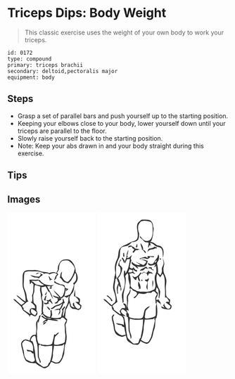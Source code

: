 # Triceps Dips: Body Weight
> This classic exercise uses the weight of your own body to work your triceps.

``` 
id: 0172 
type: compound 
primary: triceps brachii 
secondary: deltoid,pectoralis major 
equipment: body 
``` 

## Steps

 - Grasp a set of parallel bars and push yourself up to the starting position.
 - Keeping your elbows close to your body, lower yourself down until your triceps are parallel to the floor.
 - Slowly raise yourself back to the starting position.
 - Note: Keep your abs drawn in and your body straight during this exercise.

## Tips


## Images

<svg width="151pt" height="275pt" viewBox="0 0 151 275" xmlns="http://www.w3.org/2000/svg">
  <g fill="#FFF">
    <path d="M0 0h151v275H0V0m91.3 83.24c-3.34 4.11-5.99 9.2-5.18 14.66a39.583 39.583 0 0 0-2.68 5.8c-3.52-2.7-8.34-1.57-12.1.01-4.81-2.38-10.43-1.28-15.36-3.32-3.71-1.7-7.85-2.29-11.9-1.81-4.5.38-9.26-.62-13.55 1.12-4.53 2.24-4.64 7.9-4.63 12.28.2 6.54-.93 13.39 1.65 19.6 2.44 6.59 3.59 13.6 3.6 20.62-5.83-2.7-9.83-8.05-15.48-11.03.38 1.2 1.01 2.29 2.07 3.02 3.95 3.34 7.6 7.04 11.92 9.93-1.95 1.26-3.94 2.47-5.66 4.04-3.15-2.57-6.33-5.11-9.19-8-1.2-1.27-2.97-2.6-4.78-1.76 4.39 4.49 9.75 7.98 13.72 12.91 1.17 1.87 1.25 4.37 2.96 5.9 3.55 3.05 7.57 5.59 10.74 9.07.01.37.03 1.09.03 1.46 1.13.21 1.49-.46 1.07-2.02.59-.19 1.78-.56 2.37-.75 2.64.88 5.83 4 8.26 1.2 3.11-2.3 2.21-6.37.35-9.14.24-2.74.33-5.55-.2-8.26-1.33-1.79-3.24-3.05-4.53-4.87-.54-3.28-.41-6.63-.72-9.93-.53-3.85 2.2-7.17 1.96-10.98-.11-3.1.07-6.21 1.13-9.15 3.07.97 6.09 2.1 9.2 2.94-.84 3.33-1.08 6.9.14 10.17 1.09 3.41.28 7.09 1.28 10.52 2.67 7.66-.27 15.78.96 23.63-.47 1.38-.93 2.76-1.39 4.15.62-.36 1.86-1.1 2.48-1.46 2.23 2.35 4.4 4.81 7.25 6.45 2.72 0 5.67-.28 7.84 1.69-2.94-.38-5.83-1.07-8.76-1.52-2.78-.4-4.48-2.79-6.58-4.35-.42.36-1.24 1.09-1.66 1.45 2.66 1.86 4.98 4.42 8.3 5.05-2.04 1.92-5.63 2.93-5.78 6.19 2.2-.98 4.34-4.65 6.92-2.45.62-1.06 1.24-2.12 1.87-3.18 5.84.53 11.54 2.41 17.46 2.12-2.17-2.64-5.92-2.23-8.95-2.83 4.29.33 8.57-.34 12.86-.17.28-.46.83-1.38 1.1-1.84.59-.26 1.78-.79 2.37-1.05.82.37 1.63.76 2.45 1.14 1.28 1.47 2.69 2.82 4.03 4.23-1.28 2.78-3.83 5.46-2.91 8.75.87 4.16.1 8.43.83 12.61.95 4.92.03 9.93-.36 14.85-2.27 3.53-6.96 3.46-10.55 4.72-2.42.92-4.99.32-7.48.15-.99-3.54.17-7.14.56-10.67.37-4.57 5.55-6.1 7.35-9.93-2.54.17-4.09 2.26-5.9 3.72-.56-.18-1.66-.55-2.22-.73-1.12 5.41-1.94 10.92-3.73 16.16-2.57 1.95-5.97 2.45-9.11 2.07-3.48-.4-7.49.4-10.43-1.9.08.92.14 1.84.2 2.77 2.43.14 4.73 1.03 7.15 1.21 4.22-.03 8.41-.67 12.62-.87.21 9.58-1.18 19.21-4.15 28.33-2.42.94-2.35 3.79-3.79 5.57-1.89 1.85-4.76 2.24-7.28 2.2-3.97-2.25-7.76-4.96-11.08-8.08-2.91-6.5-2.32-13.75-3.64-20.59-1.27-4.98-1.46-10.27-4-14.86-.94-.4-1.87-.8-2.81-1.2.49-3.81 2.89-8.21 7.26-8.21 2.26 3.44 1.04 7.74 2.91 11.3 2.42 8.08 1.42 16.62 2.03 24.92 1.16 3.12 3.02 6.02 3.23 9.43l1.7-.08c.07-3.64-2.38-6.5-3.21-9.88-.2-6.65-.63-13.31-.04-19.95l1.35-.44c.36-.24 1.08-.73 1.44-.97-1.17-.51-2.34-1.03-3.5-1.57-1.16-3.38-2.58-6.82-2.34-10.47.24-3.98-.99-7.97-.13-11.92 1.35-5.04-.38-10.38 1.58-15.3.26.85.77 2.54 1.03 3.38.43-4.88 2.51-9.28 3.83-13.94-.88.33-1.76.66-2.63.99-.34 2.83-1.08 5.65-3.05 7.81-3.48 3.83-2.13 9.36-1.82 14-.11 3.57-.6 7.12-.9 10.68-1.85.22-3.72.31-5.53.76-1.25.83-2.12 2.11-3.16 3.17-.63 2.04-1.34 4.06-2.1 6.06-2.22-.77-4.38-2.12-6.82-1.85-3.82.15-6.64 3.54-7.65 6.97.04 4.51 1.77 8.72 2.64 13.09 1.11 5.43 2.4 11.01 5.16 15.86 4.42 4.3 11.07 5.2 16.97 4.37 3.58 3.76 8.49 5.83 13.01 8.22 2.37 1.33 4.97.03 7.01-1.29 3.6-1.73 4.6-5.91 6.7-8.97 3.2.7 5.84 3.55 9.29 2.91 2.04-.29 4.5-.31 5.88-2.1 3.65-4.21 5.41-9.57 6.91-14.83.36-5.28.77-10.55 1.41-15.8l.87.24c1.37-5.1 2.37-10.41 1.75-15.71-.76-5.57-.83-11.21-1.7-16.77-.47-1.93.96-3.46 1.7-5.09.83-1.67.75-3.59 1.02-5.39a84.704 84.704 0 0 1-3.46-3.37c.3-4.39.81-8.77 1.08-13.16 3.01-3.39 3.39-8.19 6.19-11.67.61 2.12 1.01 4.29 1.28 6.47 1.27 1.25 2.55 2.49 3.78 3.79 3.46-.05 6.91.47 9.97 2.17 1.39-.78 2.79-1.54 4.21-2.24.78-1.89 1.26-3.89 1.36-5.93-1.34-.89-3.01-1.71-3.44-3.42.3-2.5 1.68-5.2.53-7.65-1.96-2.2-4.67-3.64-7.5-4.39-.52-3.99-.28-8.01-.39-12.02-.79 4-2.09 7.95-1.88 12.08.57.09 1.71.27 2.28.37 2.26 2.63 5.45 4.78 5.93 8.51-1.54 1.42-4.05.15-5.92.55 1.43 1.71 3.22 3.03 4.93 4.44 1.22.85 2.47 1.68 3.58 2.68-.12 1.25-.5 2.45-.79 3.67-.78.33-2.32.99-3.09 1.32-4.68-1.63-6.92-6.29-7.04-10.99-.7.67-1.39 1.33-2.08 2.01.26 1.28.51 2.58.76 3.87.64.56 1.9 1.66 2.53 2.22-2.15.63-4.25-.57-6.03-1.73-.85-4.84-3.02-9.42-3-14.42.95-2.82 2.48-5.43 4.55-7.59 3.6-3.8 3.38-9.42 3.79-14.27 1.33-2.93 4.63-4.68 5.23-7.99 1.44-4.99.23-10.5-2.91-14.58.54-4.24-1.37-8.2-2.71-12.11-2.47-3.56-4.95-8.17-9.75-8.74-4.3-.35-9.28-.47-12.62 2.73M61.48 191.83c1.97-1.06 3.44-2.8 5.12-4.24-2.38-1.69-6.41 1.88-5.12 4.24z"/>
    <path d="M94.12 82.72c3.48-.71 7.49-1.37 10.81.23 4.3 3.49 8.8 7.41 9.97 13.12-1.51 8.46-4.93 17.11-11.82 22.59-5.4.22-7.7-5.14-10.49-8.77-.93-2.86.49-5.75.61-8.62-2.94 2.07-2.38 6.12-3.39 9.17-.88 1.22.29 1.83 1.44 2.09 1.61 2.09 2.92 4.54 5.02 6.19 2.49.95 5.06 1.67 7.64 2.34 1.49-1.46 3.01-2.89 4.51-4.35 2.34-4.53 5.33-8.74 7.01-13.61.5.72 1.01 1.44 1.52 2.16.32 3.51.83 7.13-.18 10.58-.94 2.21-2.78 3.81-4.67 5.2.37.68 1.09 2.05 1.46 2.74-1.23 5.66-3.59 10.93-6.55 15.89-3.05 1.55-6.26 2.77-9.67 3.18.94-3.86 1.71-7.77 2.43-11.67l.86-.08c-.3 1.25-.59 2.51-.85 3.77 1.53-1.21 2.9-2.6 4.21-4.04-1.82-.74-3.79-1.16-5.44-2.25-.39-1.22-.72-2.46-.97-3.72-2.08-1.22-4.31-2.38-6.8-1.74-3.32-2.23-8.35-2.46-10.13-6.46-.34.99-.69 1.98-1.04 2.97 3.37 1.59 6.56 3.8 10.36 4.23 2.83.48 6.21 1.33 7.64 4.09.48 4.46-.73 9.04-2.49 13.13-.62 1.97-2.41 3.04-4.03 4.12-3.73-4.59-8.03-8.71-12.55-12.5 2.63 4.75 6.72 8.41 10.3 12.41-3.88-.78-7.54-2.34-11.35-3.38 1.13 3.01 4.77 3.48 7.33 4.81 2.67.11 5.37.23 8.03-.08 1.43-.93 2.63-2.16 3.93-3.26 1.41 1.02 2.99 1.76 4.58 2.46 1.43-1.02 2.85-2.03 4.31-3-.56 1.18-1.14 2.35-1.73 3.52.83 6.09-2.01 11.67-4.8 16.86-1.62 4.72-1.62 9.91-3.72 14.49-2.38-3.58 1.33-7.49-.07-11.24 1.24-1.37 2.27-2.89 3.23-4.46-.34-.41-1.02-1.24-1.36-1.65-1.16 1.99-2.44 3.96-4.41 5.26.59 1.36 1.88 2.86.87 4.4-.97 2.88-1.41 5.9-2.17 8.84-5.22 2.83-11.28 1.42-16.87.89.56-1.64 1.16-3.26 1.82-4.86-.52-2.71-.98-5.43-1.14-8.19-.67.43-1.35.86-2.02 1.29.93 3.68.53 7.46-.55 11.06-4.63-.71-8.54-3.27-11.9-6.41l.64-1.85c-.24-.33-.73-.98-.97-1.31-.04-5.72 1.2-11.36.79-17.09-2.78-3.07-3.18-7.56-1.28-11.19-1.57-4.37-2.35-8.92-1.78-13.57 2.36.39 4.58-.48 6.72-1.35 1.87 2.93 3.6 5.95 4.98 9.14.51.28 1.54.83 2.05 1.1 1.87 4.08 3.6 8.26 6.05 12.04-1.83-8.1-6.53-15.01-10.35-22.24 1.88-.06 3.77-.07 5.65-.07.04.54.11 1.62.14 2.16-.82.52-1.63 1.04-2.44 1.58 1.41.24 2.81.48 4.22.71 0-1.36-.01-2.73-.02-4.09 1.38-.91 2.72-1.86 4.03-2.86-5.73 2.1-11.51.33-16.97-1.57-2.15-2.05-5.54-2.94-6.5-6.03-1.4-.42-2.81-.83-4.21-1.26-4.61.9-9.3-.12-13.96.4.21 2.6.65 5.17.98 7.76.88-1.23 1.75-2.45 2.61-3.69 1.17 1.23 2.29 2.49 3.4 3.77-.69 6.31.31 12.87-2.58 18.79.67 3.51.53 7.1.06 10.62-.69.12-2.06.36-2.75.49 2.73 1.86 4.87 4.38 7.26 6.63.27 1.39.55 2.79.83 4.18-2.01-.13-4.02-.37-6.03-.17-3.47.95-3.79 4.46-3.51 7.5l1.1.06-.16 2.54c-3.92-3.17-8.87-4.94-12.22-8.81.48-.05 1.45-.15 1.94-.19-1.11-1.45-2.94-2.66-3.14-4.59.46-1.68 2.17-2.36 3.43-3.33 2.39-1.48 3.96-4.23 6.94-4.66-2.18-2.57-2.78-5.81-2.93-9.07-.49-6.93-5.26-12.87-5.17-19.87.98-6.89-.02-13.94 1.66-20.75 6.09-3.22 13.1-1.19 19.64-1.68 4.29-.31 8.33 1.29 12.26 2.78.14.38.44 1.14.58 1.52 3.43-1.19 7.14-1.2 10.16 1.03 3.72-2.26 9.66-4.19 12.78-.02-.93 1.02-1.85 2.05-2.75 3.09-.76 2.48-1.87 4.84-2.42 7.39 1.37-1.29 2.64-2.68 3.92-4.05.02-.61.05-1.83.07-2.44l3.21-3.99c-.77-.97-1.53-1.93-2.31-2.89 1.64-1.76 2.75-3.9 3.56-6.16-.04-5.18.91-11.64 6.06-14.18m-45.63 23.12c2.04-.77 4.08-1.55 6.05-2.5-2.52-.46-4.92 0-6.05 2.5m6.45-2.06c.53.58 1.59 1.74 2.11 2.32-.89 1.23-1.91 2.37-2.89 3.54-5.26.53-10.09-1.85-15.21-2.44 2.94 2.08 6.27 4.13 10.01 4.03 1.86-.14 3.49.73 5.06 1.61.98-3.15 4.61-4.11 6.56-6.57a480.4 480.4 0 0 1-5.64-2.49m15.25 4.82c.77 2.97 1.79 5.87 2.74 8.78.1-.54.28-1.62.38-2.16 1.23-.25 2.47-.47 3.71-.67l-.25-.01c-1.16-.5-2.3-1.05-3.43-1.62-.75-1.65-1.45-3.42-3.15-4.32M63.66 141c.6-.08 1.8-.25 2.4-.33.5-1.98 1.1-3.93 1.54-5.93-1.45 2-2.69 4.13-3.94 6.26m-1.53 8.15c.77.99 1.97 1.21 3.13 1.44-.04-3.05.7-5.97 1.56-8.86-3.19 1.26-2.69 5.12-4.69 7.42m12.6-1.76c-1.86.97-3.71 1.96-5.49 3.07-.57-.42-1.14-.84-1.7-1.26-.21.26-.64.8-.85 1.07.75.69 1.49 1.38 2.23 2.09-.56.61-1.68 1.82-2.25 2.43-1.49.48-2.88-1.07-4.41-.56.29 3.53 5.55 3.13 7.62 1.15.42.49 1.25 1.49 1.67 1.98-.59-1.63-1.69-3.21-1.39-5.02 3.04-1.98 4.53 2.79 6.91 4.08-.26-2.56-1.67-4.74-3.33-6.62.32-.81.66-1.61.99-2.41m11.13 3.57c-.92.81-1.83 1.64-2.74 2.47-.63.26-1.9.78-2.54 1.04 1.02 2.1 3.19.76 4.85.46.79-1.98 2.08-3.72 4.05-4.65.95-.86 3.42-1.04 2.04-3.04.36-.08 1.08-.24 1.43-.32-2.41-.11-4.82-.15-7.23-.25.06 1.43.1 2.86.14 4.29m8.48-3.94c-.49 1.74.31 3.49.41 5.23-1 1.25-2.32 2.18-3.63 3.08-4 3.24-9.81 2.59-13.27 6.73-1.43.75-2.86 1.48-4.26 2.27 4.7 2.74 7.07-3.88 11.41-4.31 3.38-.38 6.09-2.43 8.62-4.53-1.23 3.14-2.13 6.59-4.66 8.99-3.32-.16-6.43 1.2-9.24 2.83 2.78-.49 5.56-1.05 8.39-1.19.38.71.76 1.44 1.13 2.16-.8 1.98-1.47 4.01-2.26 6-.04.68-.07 1.36-.09 2.05.15-.54.46-1.61.61-2.15 3.12-1.68 2.68-5.42 2.62-8.39 3.06-2.56 4.32-6.59 5.29-10.32 2.29.32 2.58-1.67 1.66-3.27-.79-1.76-.75-4.25-2.73-5.18m-27.37 13.55c1.41 2.43 2.86 5.28 5.69 6.28.68-3.12-3.31-5.07-5.69-6.28z"/>
    <path d="M40.01 117.35c4.22-1.08 8.7.33 12.89-1.19 2.26 3.44 5.92 5.48 9.38 7.51-3.48 2.29-7.52.41-11.21-.16-4.54-.51-6.2-6.16-11.06-6.16zM40.5 164.82c3.9.26 6.5 3.27 9.46 5.42-.45 2.1-1.26 4.12-2.94 5.56-2.1-1.35-4.96-2.06-6.04-4.55-1.47-1.88-.59-4.29-.48-6.43zM25.12 223.87c1.44-2.23 2.9-5.09 5.87-5.43 4.72 1.22 10.96 2.81 12.01 8.42 1.55 3.41.48 7.18.99 10.77-3.09-2.4-7.23-2.3-10.82-3.49-.26 1.23.47 2.16 1.15 3.06 1.91.01 3.8.23 5.69.47.79.95 1.59 1.91 2.37 2.88.56.09 1.68.25 2.24.34.24 3.84 1.48 7.49 2.38 11.21-.59 2.04-2.85 3.43-4.9 3.29-3.53-.93-6.82-2.57-9.97-4.39-1.5-2.84-3.68-5.64-3.57-9 .06-6.26-3.12-11.92-3.44-18.13zM93.84 227.08c.71-.6 2.14-1.8 2.85-2.4.74 7.92-2.42 15.53-3.84 23.21-2.1 3.1-3.54 8.05-7.93 8.33-3.41.82-6.26-1.96-9.42-2.8 1.34-4 2.77-8.12 1.99-12.4.67-4.43 1.63-8.82 1.98-13.31 4.8.61 9.61-.08 14.37-.63z"/>
  </g>
  <g fill="#333">
    <path d="M91.3 83.24c3.34-3.2 8.32-3.08 12.62-2.73 4.8.57 7.28 5.18 9.75 8.74 1.34 3.91 3.25 7.87 2.71 12.11 3.14 4.08 4.35 9.59 2.91 14.58-.6 3.31-3.9 5.06-5.23 7.99-.41 4.85-.19 10.47-3.79 14.27-2.07 2.16-3.6 4.77-4.55 7.59-.02 5 2.15 9.58 3 14.42 1.78 1.16 3.88 2.36 6.03 1.73-.63-.56-1.89-1.66-2.53-2.22-.25-1.29-.5-2.59-.76-3.87.69-.68 1.38-1.34 2.08-2.01.12 4.7 2.36 9.36 7.04 10.99.77-.33 2.31-.99 3.09-1.32.29-1.22.67-2.42.79-3.67-1.11-1-2.36-1.83-3.58-2.68-1.71-1.41-3.5-2.73-4.93-4.44 1.87-.4 4.38.87 5.92-.55-.48-3.73-3.67-5.88-5.93-8.51-.57-.1-1.71-.28-2.28-.37-.21-4.13 1.09-8.08 1.88-12.08.11 4.01-.13 8.03.39 12.02 2.83.75 5.54 2.19 7.5 4.39 1.15 2.45-.23 5.15-.53 7.65.43 1.71 2.1 2.53 3.44 3.42-.1 2.04-.58 4.04-1.36 5.93-1.42.7-2.82 1.46-4.21 2.24-3.06-1.7-6.51-2.22-9.97-2.17-1.23-1.3-2.51-2.54-3.78-3.79-.27-2.18-.67-4.35-1.28-6.47-2.8 3.48-3.18 8.28-6.19 11.67-.27 4.39-.78 8.77-1.08 13.16 1.12 1.15 2.27 2.28 3.46 3.37-.27 1.8-.19 3.72-1.02 5.39-.74 1.63-2.17 3.16-1.7 5.09.87 5.56.94 11.2 1.7 16.77.62 5.3-.38 10.61-1.75 15.71l-.87-.24c-.64 5.25-1.05 10.52-1.41 15.8-1.5 5.26-3.26 10.62-6.91 14.83-1.38 1.79-3.84 1.81-5.88 2.1-3.45.64-6.09-2.21-9.29-2.91-2.1 3.06-3.1 7.24-6.7 8.97-2.04 1.32-4.64 2.62-7.01 1.29-4.52-2.39-9.43-4.46-13.01-8.22-5.9.83-12.55-.07-16.97-4.37-2.76-4.85-4.05-10.43-5.16-15.86-.87-4.37-2.6-8.58-2.64-13.09 1.01-3.43 3.83-6.82 7.65-6.97 2.44-.27 4.6 1.08 6.82 1.85.76-2 1.47-4.02 2.1-6.06 1.04-1.06 1.91-2.34 3.16-3.17 1.81-.45 3.68-.54 5.53-.76.3-3.56.79-7.11.9-10.68-.31-4.64-1.66-10.17 1.82-14 1.97-2.16 2.71-4.98 3.05-7.81.87-.33 1.75-.66 2.63-.99-1.32 4.66-3.4 9.06-3.83 13.94-.26-.84-.77-2.53-1.03-3.38-1.96 4.92-.23 10.26-1.58 15.3-.86 3.95.37 7.94.13 11.92-.24 3.65 1.18 7.09 2.34 10.47 1.16.54 2.33 1.06 3.5 1.57-.36.24-1.08.73-1.44.97l-1.35.44c-.59 6.64-.16 13.3.04 19.95.83 3.38 3.28 6.24 3.21 9.88l-1.7.08c-.21-3.41-2.07-6.31-3.23-9.43-.61-8.3.39-16.84-2.03-24.92-1.87-3.56-.65-7.86-2.91-11.3-4.37 0-6.77 4.4-7.26 8.21.94.4 1.87.8 2.81 1.2 2.54 4.59 2.73 9.88 4 14.86 1.32 6.84.73 14.09 3.64 20.59 3.32 3.12 7.11 5.83 11.08 8.08 2.52.04 5.39-.35 7.28-2.2 1.44-1.78 1.37-4.63 3.79-5.57 2.97-9.12 4.36-18.75 4.15-28.33-4.21.2-8.4.84-12.62.87-2.42-.18-4.72-1.07-7.15-1.21-.06-.93-.12-1.85-.2-2.77 2.94 2.3 6.95 1.5 10.43 1.9 3.14.38 6.54-.12 9.11-2.07 1.79-5.24 2.61-10.75 3.73-16.16.56.18 1.66.55 2.22.73 1.81-1.46 3.36-3.55 5.9-3.72-1.8 3.83-6.98 5.36-7.35 9.93-.39 3.53-1.55 7.13-.56 10.67 2.49.17 5.06.77 7.48-.15 3.59-1.26 8.28-1.19 10.55-4.72.39-4.92 1.31-9.93.36-14.85-.73-4.18.04-8.45-.83-12.61-.92-3.29 1.63-5.97 2.91-8.75-1.34-1.41-2.75-2.76-4.03-4.23-.82-.38-1.63-.77-2.45-1.14-.59.26-1.78.79-2.37 1.05-.27.46-.82 1.38-1.1 1.84-4.29-.17-8.57.5-12.86.17 3.03.6 6.78.19 8.95 2.83-5.92.29-11.62-1.59-17.46-2.12-.63 1.06-1.25 2.12-1.87 3.18-2.58-2.2-4.72 1.47-6.92 2.45.15-3.26 3.74-4.27 5.78-6.19-3.32-.63-5.64-3.19-8.3-5.05.42-.36 1.24-1.09 1.66-1.45 2.1 1.56 3.8 3.95 6.58 4.35 2.93.45 5.82 1.14 8.76 1.52-2.17-1.97-5.12-1.69-7.84-1.69-2.85-1.64-5.02-4.1-7.25-6.45-.62.36-1.86 1.1-2.48 1.46.46-1.39.92-2.77 1.39-4.15-1.23-7.85 1.71-15.97-.96-23.63-1-3.43-.19-7.11-1.28-10.52-1.22-3.27-.98-6.84-.14-10.17-3.11-.84-6.13-1.97-9.2-2.94-1.06 2.94-1.24 6.05-1.13 9.15.24 3.81-2.49 7.13-1.96 10.98.31 3.3.18 6.65.72 9.93 1.29 1.82 3.2 3.08 4.53 4.87.53 2.71.44 5.52.2 8.26 1.86 2.77 2.76 6.84-.35 9.14-2.43 2.8-5.62-.32-8.26-1.2-.59.19-1.78.56-2.37.75.42 1.56.06 2.23-1.07 2.02 0-.37-.02-1.09-.03-1.46-3.17-3.48-7.19-6.02-10.74-9.07-1.71-1.53-1.79-4.03-2.96-5.9-3.97-4.93-9.33-8.42-13.72-12.91 1.81-.84 3.58.49 4.78 1.76 2.86 2.89 6.04 5.43 9.19 8 1.72-1.57 3.71-2.78 5.66-4.04-4.32-2.89-7.97-6.59-11.92-9.93-1.06-.73-1.69-1.82-2.07-3.02 5.65 2.98 9.65 8.33 15.48 11.03-.01-7.02-1.16-14.03-3.6-20.62-2.58-6.21-1.45-13.06-1.65-19.6-.01-4.38.1-10.04 4.63-12.28 4.29-1.74 9.05-.74 13.55-1.12 4.05-.48 8.19.11 11.9 1.81 4.93 2.04 10.55.94 15.36 3.32 3.76-1.58 8.58-2.71 12.1-.01.73-2.01 1.64-3.94 2.68-5.8-.81-5.46 1.84-10.55 5.18-14.66m2.82-.52c-5.15 2.54-6.1 9-6.06 14.18-.81 2.26-1.92 4.4-3.56 6.16.78.96 1.54 1.92 2.31 2.89l-3.21 3.99c-.02.61-.05 1.83-.07 2.44-1.28 1.37-2.55 2.76-3.92 4.05.55-2.55 1.66-4.91 2.42-7.39.9-1.04 1.82-2.07 2.75-3.09-3.12-4.17-9.06-2.24-12.78.02-3.02-2.23-6.73-2.22-10.16-1.03-.14-.38-.44-1.14-.58-1.52-3.93-1.49-7.97-3.09-12.26-2.78-6.54.49-13.55-1.54-19.64 1.68-1.68 6.81-.68 13.86-1.66 20.75-.09 7 4.68 12.94 5.17 19.87.15 3.26.75 6.5 2.93 9.07-2.98.43-4.55 3.18-6.94 4.66-1.26.97-2.97 1.65-3.43 3.33.2 1.93 2.03 3.14 3.14 4.59-.49.04-1.46.14-1.94.19 3.35 3.87 8.3 5.64 12.22 8.81l.16-2.54-1.1-.06c-.28-3.04.04-6.55 3.51-7.5 2.01-.2 4.02.04 6.03.17-.28-1.39-.56-2.79-.83-4.18-2.39-2.25-4.53-4.77-7.26-6.63.69-.13 2.06-.37 2.75-.49.47-3.52.61-7.11-.06-10.62 2.89-5.92 1.89-12.48 2.58-18.79-1.11-1.28-2.23-2.54-3.4-3.77-.86 1.24-1.73 2.46-2.61 3.69-.33-2.59-.77-5.16-.98-7.76 4.66-.52 9.35.5 13.96-.4 1.4.43 2.81.84 4.21 1.26.96 3.09 4.35 3.98 6.5 6.03 5.46 1.9 11.24 3.67 16.97 1.57-1.31 1-2.65 1.95-4.03 2.86.01 1.36.02 2.73.02 4.09-1.41-.23-2.81-.47-4.22-.71.81-.54 1.62-1.06 2.44-1.58-.03-.54-.1-1.62-.14-2.16-1.88 0-3.77.01-5.65.07 3.82 7.23 8.52 14.14 10.35 22.24-2.45-3.78-4.18-7.96-6.05-12.04-.51-.27-1.54-.82-2.05-1.1-1.38-3.19-3.11-6.21-4.98-9.14-2.14.87-4.36 1.74-6.72 1.35-.57 4.65.21 9.2 1.78 13.57-1.9 3.63-1.5 8.12 1.28 11.19.41 5.73-.83 11.37-.79 17.09.24.33.73.98.97 1.31l-.64 1.85c3.36 3.14 7.27 5.7 11.9 6.41 1.08-3.6 1.48-7.38.55-11.06.67-.43 1.35-.86 2.02-1.29.16 2.76.62 5.48 1.14 8.19-.66 1.6-1.26 3.22-1.82 4.86 5.59.53 11.65 1.94 16.87-.89.76-2.94 1.2-5.96 2.17-8.84 1.01-1.54-.28-3.04-.87-4.4 1.97-1.3 3.25-3.27 4.41-5.26.34.41 1.02 1.24 1.36 1.65-.96 1.57-1.99 3.09-3.23 4.46 1.4 3.75-2.31 7.66.07 11.24 2.1-4.58 2.1-9.77 3.72-14.49 2.79-5.19 5.63-10.77 4.8-16.86.59-1.17 1.17-2.34 1.73-3.52-1.46.97-2.88 1.98-4.31 3-1.59-.7-3.17-1.44-4.58-2.46-1.3 1.1-2.5 2.33-3.93 3.26-2.66.31-5.36.19-8.03.08-2.56-1.33-6.2-1.8-7.33-4.81 3.81 1.04 7.47 2.6 11.35 3.38-3.58-4-7.67-7.66-10.3-12.41 4.52 3.79 8.82 7.91 12.55 12.5 1.62-1.08 3.41-2.15 4.03-4.12 1.76-4.09 2.97-8.67 2.49-13.13-1.43-2.76-4.81-3.61-7.64-4.09-3.8-.43-6.99-2.64-10.36-4.23.35-.99.7-1.98 1.04-2.97 1.78 4 6.81 4.23 10.13 6.46 2.49-.64 4.72.52 6.8 1.74.25 1.26.58 2.5.97 3.72 1.65 1.09 3.62 1.51 5.44 2.25-1.31 1.44-2.68 2.83-4.21 4.04.26-1.26.55-2.52.85-3.77l-.86.08c-.72 3.9-1.49 7.81-2.43 11.67 3.41-.41 6.62-1.63 9.67-3.18 2.96-4.96 5.32-10.23 6.55-15.89-.37-.69-1.09-2.06-1.46-2.74 1.89-1.39 3.73-2.99 4.67-5.2 1.01-3.45.5-7.07.18-10.58-.51-.72-1.02-1.44-1.52-2.16-1.68 4.87-4.67 9.08-7.01 13.61-1.5 1.46-3.02 2.89-4.51 4.35-2.58-.67-5.15-1.39-7.64-2.34-2.1-1.65-3.41-4.1-5.02-6.19-1.15-.26-2.32-.87-1.44-2.09 1.01-3.05.45-7.1 3.39-9.17-.12 2.87-1.54 5.76-.61 8.62 2.79 3.63 5.09 8.99 10.49 8.77 6.89-5.48 10.31-14.13 11.82-22.59-1.17-5.71-5.67-9.63-9.97-13.12-3.32-1.6-7.33-.94-10.81-.23m-54.11 34.63c4.86 0 6.52 5.65 11.06 6.16 3.69.57 7.73 2.45 11.21.16-3.46-2.03-7.12-4.07-9.38-7.51-4.19 1.52-8.67.11-12.89 1.19m.49 47.47c-.11 2.14-.99 4.55.48 6.43 1.08 2.49 3.94 3.2 6.04 4.55 1.68-1.44 2.49-3.46 2.94-5.56-2.96-2.15-5.56-5.16-9.46-5.42m-15.38 59.05c.32 6.21 3.5 11.87 3.44 18.13-.11 3.36 2.07 6.16 3.57 9 3.15 1.82 6.44 3.46 9.97 4.39 2.05.14 4.31-1.25 4.9-3.29-.9-3.72-2.14-7.37-2.38-11.21-.56-.09-1.68-.25-2.24-.34-.78-.97-1.58-1.93-2.37-2.88-1.89-.24-3.78-.46-5.69-.47-.68-.9-1.41-1.83-1.15-3.06 3.59 1.19 7.73 1.09 10.82 3.49-.51-3.59.56-7.36-.99-10.77-1.05-5.61-7.29-7.2-12.01-8.42-2.97.34-4.43 3.2-5.87 5.43m68.72 3.21c-4.76.55-9.57 1.24-14.37.63-.35 4.49-1.31 8.88-1.98 13.31.78 4.28-.65 8.4-1.99 12.4 3.16.84 6.01 3.62 9.42 2.8 4.39-.28 5.83-5.23 7.93-8.33 1.42-7.68 4.58-15.29 3.84-23.21-.71.6-2.14 1.8-2.85 2.4z"/>
    <path d="M48.49 105.84c1.13-2.5 3.53-2.96 6.05-2.5-1.97.95-4.01 1.73-6.05 2.5z"/>
    <path d="M54.94 103.78c1.87.84 3.75 1.67 5.64 2.49-1.95 2.46-5.58 3.42-6.56 6.57-1.57-.88-3.2-1.75-5.06-1.61-3.74.1-7.07-1.95-10.01-4.03 5.12.59 9.95 2.97 15.21 2.44.98-1.17 2-2.31 2.89-3.54-.52-.58-1.58-1.74-2.11-2.32zM70.19 108.6c1.7.9 2.4 2.67 3.15 4.32 1.13.57 2.27 1.12 3.43 1.62l.25.01c-1.24.2-2.48.42-3.71.67-.1.54-.28 1.62-.38 2.16-.95-2.91-1.97-5.81-2.74-8.78zM63.66 141c1.25-2.13 2.49-4.26 3.94-6.26-.44 2-1.04 3.95-1.54 5.93-.6.08-1.8.25-2.4.33zM62.13 149.15c2-2.3 1.5-6.16 4.69-7.42-.86 2.89-1.6 5.81-1.56 8.86-1.16-.23-2.36-.45-3.13-1.44zM74.73 147.39c-.33.8-.67 1.6-.99 2.41 1.66 1.88 3.07 4.06 3.33 6.62-2.38-1.29-3.87-6.06-6.91-4.08-.3 1.81.8 3.39 1.39 5.02-.42-.49-1.25-1.49-1.67-1.98-2.07 1.98-7.33 2.38-7.62-1.15 1.53-.51 2.92 1.04 4.41.56.57-.61 1.69-1.82 2.25-2.43-.74-.71-1.48-1.4-2.23-2.09.21-.27.64-.81.85-1.07.56.42 1.13.84 1.7 1.26 1.78-1.11 3.63-2.1 5.49-3.07zM85.86 150.96c-.04-1.43-.08-2.86-.14-4.29 2.41.1 4.82.14 7.23.25-.35.08-1.07.24-1.43.32 1.38 2-1.09 2.18-2.04 3.04-1.97.93-3.26 2.67-4.05 4.65-1.66.3-3.83 1.64-4.85-.46.64-.26 1.91-.78 2.54-1.04.91-.83 1.82-1.66 2.74-2.47z"/>
    <path d="M94.34 147.02c1.98.93 1.94 3.42 2.73 5.18.92 1.6.63 3.59-1.66 3.27-.97 3.73-2.23 7.76-5.29 10.32.06 2.97.5 6.71-2.62 8.39-.15.54-.46 1.61-.61 2.15.02-.69.05-1.37.09-2.05.79-1.99 1.46-4.02 2.26-6-.37-.72-.75-1.45-1.13-2.16-2.83.14-5.61.7-8.39 1.19 2.81-1.63 5.92-2.99 9.24-2.83 2.53-2.4 3.43-5.85 4.66-8.99-2.53 2.1-5.24 4.15-8.62 4.53-4.34.43-6.71 7.05-11.41 4.31 1.4-.79 2.83-1.52 4.26-2.27 3.46-4.14 9.27-3.49 13.27-6.73 1.31-.9 2.63-1.83 3.63-3.08-.1-1.74-.9-3.49-.41-5.23zM66.97 160.57c2.38 1.21 6.37 3.16 5.69 6.28-2.83-1-4.28-3.85-5.69-6.28zM61.48 191.83c-1.29-2.36 2.74-5.93 5.12-4.24-1.68 1.44-3.15 3.18-5.12 4.24z"/>
  </g>
</svg>

<svg width="151pt" height="275pt" viewBox="0 0 151 275" xmlns="http://www.w3.org/2000/svg">
  <g fill="#FFF">
    <path d="M0 0h151v275H0V0m74.84 12.54c-2.76 2.46-6.47 4.58-7.13 8.55-2.03 7.71 2.98 15.57.1 23.15-1.26 4.2-6.2 4.59-9.66 6.03-4.4 1.17-7.77 4.51-12.14 5.75-3.93 1.22-7.16 4.25-9.12 7.8-2.19 5.21-.73 11.31-3.61 16.33-3.28 6.35-4.83 13.82-3.09 20.86.93 3.77-1.34 7.23-1.56 10.92-.27 6.98-3.51 13.95-1.38 20.93 1.91 5.87 4.57 12.04 3.28 18.33-.53 3.66-4.53 4.61-6.32 7.43-2.78-2.86-6.09-5.13-8.86-7.99-1.37-1.43-3.23-3.14-5.37-2.32 2.34 2.93 5.65 4.84 8.29 7.47 1.74 1.55 3.08 3.92 5.68 3.99.55 2.57.51 5.67 2.78 7.47 4.4 3.4 8.37 7.59 13.73 9.48 5.12 3.6 4.38 10.6 4.4 16.1-.7-.62-1.4-1.25-2.09-1.87-3.89-.37-7.58-2.13-11.55-1.47 1.51.87 3.02 1.73 4.54 2.59 1.93.19 3.86.46 5.79.7-.07.31-.22.93-.3 1.24 1.44.75 2.89 1.49 4.35 2.19.42 4.22 1.62 8.29 2.48 12.43-2.57.75-5.37 1.67-8.02.72-3.12-.65-4.98-3.44-7.52-5.11-1.53-2.14-3.1-4.47-2.92-7.23-.02-6.23-3.08-11.88-3.43-18.05.87-1.47 1.75-2.93 2.63-4.39-.58-.02-1.74-.04-2.32-.06-.75 1.51-1.93 2.88-2.21 4.57.13 5.82 2.84 11.17 3.3 16.95.03 3.72 1.47 7.23 3.05 10.53 2.78 3.44 7.22 4.98 11.38 5.97 2.17-.53 4.26-1.37 6.28-2.31.79 2.74 1.19 5.63 2.32 8.26 2.44 3.26 6.48 4.59 9.72 6.84 2.67.35 5.36.52 8.02.9 2.67-1.39 4.02-4.04 5.15-6.69 3.07 2.54 6.73 4.06 10.6 4.85 4.16-.99 5.91-4.92 7.73-8.34 2.91-4.7 2.6-10.47 4.64-15.5 2.69-6.42 1.29-13.56 2.89-20.23l.81.37c3.37-9.47.96-19.43.64-29.15 2.04 1.67 4.33 3.01 6.45 4.58 1.28 2.85.83 6.94 4.44 8.13 4.37.82 8.97 2.61 13.29.65.57-1.86 1.5-3.72 1.24-5.71-.95-1.77-4.03-2.68-3.01-5.13.1-1.86 1.65-4.44-.34-5.74-1.5-1.26-3.17-2.31-4.53-3.72-1.99-2.4-1.44-5.7-1.57-8.58.11-3.65-.82-7.31-.1-10.94.68-4.61 1.45-9.54-.4-13.97-1.32-4.36-4.06-8.37-3.87-13.08-.34-3.07.76-5.98 1.27-8.94.59-4.02-1.52-7.65-2.62-11.38.25 2.83 1.35 5.49 1.62 8.31.25 4.26-3.75 7.53-2.93 11.86.41 3.38-.47 6.69-2.72 9.29-1.35-1.23-2.66-2.5-3.97-3.76.27-4.89-.06-9.81-1.29-14.56-1.37-3.37 2.42-5.61 2.71-8.76.74-2.67.63-5.39-.23-8.02-.48.56-.95 1.13-1.43 1.69l-.4 2.38c-2.69 3.85-5.18 7.84-7.9 11.67-3.11 1.49-5.92-.03-8.47-1.78l.32 2.61c3.18 3.75 8.6 1.64 12.35.02a54.69 54.69 0 0 0-1.96 5.07c1.32-.51 2.24-1.54 3.06-2.63.06 3.34.6 6.66.47 10-.72 3.69-3.18 6.99-2.8 10.9-.44 6.59 3.6 13.76-.87 19.7-2.26 1.07-4.63 1.89-6.88 2.98-5.27 1.58-10.81.55-16.21.83-2.22-.45-4.43-.98-6.67-1.32-.45-.33-1.35-.99-1.8-1.31-2.93-1.21-6.04-2.59-7.77-5.39-1.47-2.23-.84-5-.78-7.48.48-5.22-.42-10.47-2.21-15.37 1.68-.36 3.34-.78 5-1.18 1.62.83 3.34 1.41 5.12 1.81-1.15-1.14-2.4-2.18-3.47-3.4-.4-1.54-.21-3.14-.36-4.71 1.66 2.07 3.87 3.53 6.45 4.21.13-.94.27-1.88.41-2.81-.63-.1-1.88-.29-2.51-.38-1.71-1.91-3.4-3.86-4.73-6.06.26.89.52 1.78.77 2.67l-2.18 1.05c-.58-.08-1.73-.23-2.31-.31-.49-.75-.99-1.49-1.49-2.23.56-3.33 1.03-6.69 2.3-9.84.83-1.58-.18-3.22-.62-4.75.62-2.06 1.19-4.13 1.82-6.17-2.39 2.42-4.77 6.55-8.88 4.97l2.24-2.35c-.48-.33-.96-.65-1.43-.98 1.02-3.4 1.94-6.88 2.17-10.44-2.21 4.06-3.09 8.66-3.4 13.23-1.35 3.43-2.78 6.89-2.79 10.66 1.64-2.18 2.59-4.74 3.44-7.3 1.78-.3 3.56-.6 5.35-.88-.96 8.73-2.6 17.68-7.67 25.06-.09-1.16-.27-3.48-.35-4.64-.41-.12-1.23-.37-1.64-.5-.52 3.86-1.43 7.89-.09 11.7 2.85 8.71.21 17.97-3.19 26.11-2.14 5.76.63 11.7.55 17.56.59-.59 1.17-1.19 1.74-1.8-.18-4.65-.56-9.33-.13-13.97.59-3.18 1.49-6.3 1.9-9.51.82-6.87 3.04-13.89.92-20.76 1.23-1.76 2.53-3.47 3.95-5.08 2.19 3.78.87 8.19 1.82 12.25.66 3.06 1.42 6.1 2.38 9.08a50.98 50.98 0 0 0-1.08 5.02c1.44.2 2.89.42 4.33.68.93 4.47 7.08 3.11 8.61 7.13.79 4.08-4.26 5.44-5.92 8.55 1.1.06 2.42.33 3.15-.76 2.26-2.27 4.06-4.93 6.03-7.44 4.49.51 9.76 2.59 13.67-.75 2.55-.22 5.1-.16 7.65-.04 1.17-2.31 3.14-3.32 5.56-2.06 1.25 1.57 2.69 2.99 4.08 4.45-1 2.14-2.57 4.12-3 6.48.12 3.07.53 6.12.59 9.2.48.92 1.22-.69 1.66-.99.04 1.82-.44 3.57-1.15 5.23-.54 5.43.38 10.96-.53 16.36-2.15 3.22-6.49 3.3-9.85 4.45-2.5.9-5.15.59-7.74.43l-.96-2.64c1.07-3.51.54-7.36 1.98-10.76 1.95-2.63 4.8-4.43 6.76-7.07-3.53.03-5.82 3.26-8.44 5.21-2.01 4.25-1.77 9.31-3.7 13.64-2.13 1.92-5.3 2.22-8.06 2.1-4.76-.21-9.85.05-14.16-2.36-2.65-1.4.02-6.36-3.31-6.96-.7-1.95-1.31-3.98-2.54-5.68 1.08.37 3.22 1.13 4.29 1.51-.63-2.33-1.58-4.57-2.07-6.94-.37-3.61 1.14-7.1.91-10.71.06-3.25-.99-6.98 1.46-9.65 2.24-2.87 3.09-6.48 2.34-10.05-.92 3-1.54 6.23-3.73 8.63-3.36 3.83-2.34 9.37-1.69 13.98-.46 3.72-.56 7.47-.94 11.2-.14-2.95.03-6.08-2.35-8.24-.9-.21-2.71-.62-3.61-.83.55 1.85 1.62 3.36 3.21 4.56.04 1.15.05 2.31.04 3.46-1.91.57-4.14-.54-5.85.78-1.51 1.24-2.27 3.13-3.35 4.72.46 1.71 3.07 3.8.75 5.15-3.71-3.34-8.27-5.58-11.82-9.11l1.96-.13c-1.18-1.44-2.47-2.83-3.24-4.55 1.94-3.31 6.04-4.61 8.46-7.62-1.12-6.53-2.65-12.99-4-19.48-2-6.64.56-13.4.91-20.03.85.01 1.69.02 2.54.04.18 2.69 1.39 5.1 2.59 7.46-1.27 3.04-2.86 6.1-3.14 9.42.36 2.99.96 5.96.96 8.99.38-.07 1.12-.21 1.49-.28-1.33-5.46-.49-11.01 1.51-16.18l-.08 3.43c.93.64 1.87 1.28 2.76 1.97-.23 2.2-.13 4.42.16 6.61.85-1.33 1.42-2.86 1.04-4.45-1.24-6.12-2.39-12.36-5.43-17.9 4.68-4.26 6.08-10.5 7.23-16.45-.69-2.12-1.81-4.16-4.03-4.95-.49-1.53-1.29-3.04-1.17-4.69.88-1.98 2.42-3.57 3.66-5.33-.45 0-1.35-.01-1.8-.01-1.55 3.38-3.81 6.63-3.65 10.52.96.58 1.93 1.16 2.9 1.75 1.19 3.57 1.53 7.49.25 11.09-.99 3.53-3.87 6-5.8 8.99-1.9-6.47-1.05-13.43-1.16-20.11 1.19-5.96 3.29-11.82 6.28-17.13.6-4.65.04-9.55 1.74-14.01 1.63-3.37 5.73-3.37 8.89-4.14 4.16-.65 7.36-3.74 9.9-6.89 3.56-.17 7.53-.55 10.12-3.31 2.56-3.04 2.09-7.23 2.63-10.91-.97-3.45-2.39-6.85-1.84-10.52-.43-4.22 2.24-7.76 5.02-10.6 5.31-1.54 11.14-1.26 16.2.98 2.79 1.55 2.86 5.12 3.37 7.9.16 6.71 1.06 13.94-2.3 20.09-1.89 3.66-6.6 5.45-10.43 3.9-4.29-.99-6.07-5.32-8.78-8.29.09 1.04.19 2.09.29 3.13 2.63 1.73 4.68 4.14 6.88 6.37 1.88 2.24 5.12 1.63 7.68 2.22-.35 2.7-.77 5.4-1.13 8.11.28.01.83.02 1.11.03.25-1.79.82-3.42 2.7-4.03.39.56 1.17 1.69 1.56 2.25-.74-2.01-1.44-4.05-1.75-6.18 3 .79 5.77 2.3 7.95 4.52 2.91 3.45 8.56 1.83 11.31 5.55 3.12 4.5 1.99 10.37 2.49 15.52 1.35-6.07 2.63-13.76-2.43-18.52-2.39-3.14-7.26-1.29-9.72-4.34-2.4-2.56-5.73-3.83-9.17-4.22 3.31-3.21 3.65-8.08 4.5-12.36-.05-4.76 2.44-9.78.04-14.32.22-4.57-2.26-9.56-6.89-10.85-4.27-.73-8.62-.41-12.92-.34m-1.57 40.17c.09 3.7 1.88 7.02 2.73 10.56-4.11.04-8.06-1.14-12.11-1.63-.51-.65-1.01-1.29-1.51-1.94-1.08-.51-2.17-1.01-3.21-1.59-1.73-2.4-4.31-1.41-6.53-.38-.1.56-.3 1.7-.4 2.27 1.95-.61 3.9-1.22 5.87-1.76.54.99 1.01 2.02 1.5 3.04.98.51 1.93 1.06 2.86 1.67.15 1.97-1.92 3.06-2.88 4.54.61.55 1.22 1.1 1.83 1.64 1.27-1.66 2.57-3.31 3.94-4.89.67.06 2.02.19 2.69.26 2.65-1.61 5.87-1.61 8.77-.72 1.77 1.89 3.13 4.12 4.77 6.11 2.25-2.96-1.86-4.79-3.9-6.06.47-4.22-1.53-8.19-4.42-11.12m-8.06 6.99c.64-.08 1.93-.23 2.57-.31.17-2.02.14-4.04-.28-6.03-1.1 1.98-1.65 4.19-2.29 6.34m22.48 2.11c-1.84 1.36-1.84 3.96-2.64 5.94.54-.64 1.09-1.28 1.64-1.9 2.73-3.64 8.04-1.77 11.43-4.41l3.34-.06c-.04-.35-.14-1.06-.19-1.42-1.48-.48-2.95-.98-4.41-1.53-2.3 2.81-5.92 2.72-9.17 3.38m-44.02 7.85c.04 1.92.09 3.85.13 5.77.52.08 1.56.24 2.08.31-.17-2.19-.38-4.38-.6-6.56-.4.12-1.2.36-1.61.48m41.36 4.7l.96 3.12c-.47.03-1.41.08-1.89.1-.5-.45-1.5-1.36-2-1.81-3.38.59-6.59 1.83-9.91 2.68.02.47.07 1.41.09 1.88 3.95.43 7.61 1.98 11.13 3.72-1.1 2.55-3 4.55-5.32 6.03-4.29-2.43-9.2-3.42-13.38-6.08 2.77 1.9 5.64 3.66 8.21 5.83-5.53.89-10.76-1.62-14.35-5.71-1.95 4.18 2.75 6 5.37 8.02 1.96 1.23 3.36 3.82 6.01 3.46-.88-1.07-1.78-2.11-2.72-3.12 4.23.35 8.6.84 12.77-.12 3.82-1.6 4.83-5.83 5.58-9.48-3.87-2.07-8.23-2.59-12.56-2.7.05-.25.16-.75.21-1 3.2-.64 6.65-1.27 9.79 0 2.59 1.48 4.64-1.14 6.72-2.3l-.77-1.31c2.2.49 4.43.82 6.68.97.25-.45.77-1.35 1.03-1.8-3.89-.04-7.8.43-11.65-.38m-43.65 3.03l.28 1.49c1.76 2.34 2.62 5.14 3.61 7.86.35-.91 1.05-2.73 1.4-3.63-1.16-1.84-2.3-3.69-3.45-5.54-.46-.04-1.38-.13-1.84-.18m64.89 1.09c-.83 1 .57 2.89 1.75 2.11.89-.98-.65-2.77-1.75-2.11M74.38 96.96c-.85.83-1.69 1.69-2.52 2.54 1.86-.16 3.74-.18 5.58-.5 1.71-1.04 2.93-2.75 4.65-3.8 1.13.36 3.38 1.06 4.51 1.42-.88-1.02-2.65-3.05-3.53-4.06-3 1.24-5.72 3.08-8.69 4.4m13.21-3.21c-.15.5-.46 1.48-.61 1.98l3.01-.28c1.29 1.68 2.81 3.23 5.05 3.39l.48 1.55c0-.95.01-1.9.01-2.85-.69-.12-2.07-.37-2.77-.5-.14-1.08-.27-2.17-.41-3.25-1.59-.02-3.18-.03-4.76-.04m-.63 6.44c-1.22 1.12-2.43 2.25-3.63 3.39-1.5-.72-3.01-1.44-4.5-2.17-1.01.83-2.02 1.66-3.01 2.5-1-.36-2-.73-2.99-1.1-1.46 3.49-4.32 5.81-7.57 7.53-.71.05-2.13.14-2.83.19a9.254 9.254 0 0 0-3.24-2.14c1.4 3.11 3.52 5.87 6.52 7.58.5-2.05 1.13-4.11 2.53-5.74.62 1.93 1.16 3.89 1.61 5.87.73.47 2.19 1.4 2.92 1.87-.61-2.75-1.38-5.45-2.25-8.12 1.34-1.83 2.55-3.75 3.72-5.69.59.07 1.78.2 2.38.27l2.02-2.02c1.63.52 3.31.92 4.86 1.67 1.23 1.2 1.32 3.05 1.98 4.56.77-1.38 1.49-2.78 2.2-4.19.55-.16 1.64-.48 2.18-.64l4.77 1.04c-1.34-2.12-3.4-3.47-5.94-3.3-.93-1.15-1.79-2.34-2.64-3.54.23.54.68 1.63.91 2.18m-2.89 14.67c-.72-.02-2.15-.06-2.87-.09 0 .67.01 1.35.02 2.02 1.38.86 4.11.87 3.75 3.11-.12 2.46-1.37 4.68-1.74 7.09-.22 2.12 1.19 3.85 2.18 5.58-.32-4.91.16-9.83.01-14.75.44-.46 1.3-1.39 1.73-1.85.13-1.26.23-2.51.31-3.76-1.18.82-2.28 1.74-3.39 2.65m-9.22.21c-.59 1.64-.08 2.23 1.52 1.77.6-1.65.09-2.24-1.52-1.77m19.27.55c-1.38 4.58.11 9.51-.75 14.23.82-4.67 2.92-9.62.75-14.23m-24.53 2.1c-.02 3.15-1.07 6.56.58 9.47 1.03 1.72.29 3.7.22 5.54.22-.63.68-1.88.91-2.51.45.13 1.37.38 1.82.51.95-4.77-.86-9.16-3.53-13.01m-54.26 24.36c2.81 3 7.5 4.95 8.07 9.48 1.11-.3 2.21-.61 3.33-.88l-1.1-.01c-1.85-3.5-4.76-6.27-7.97-8.52-.65-.74-1.57-.08-2.33-.07z"/>
    <path d="M100.27 81.99c1.48.82-1.1 4.03-2.6 3.85-.42-1.57 1.5-2.95 2.6-3.85zM52.38 102.34c.6-1.78 1.24-3.54 1.92-5.29 1.81.75 3.73 1.22 5.48 2.13 1.18 1.59-.94 2.23-1.96 3.03-1.75.55-3.64.05-5.44.13zM107.03 110.88c1.33-2.03 2.36-4.29 4.07-6.04 5.54 7.36 2.5 16.82 3.9 25.17.42 5.07.11 10.16.13 15.24l2.38.08c2.16 2.02 3.95 4.38 4.75 7.28-1.48.01-2.95-.02-4.42-.12-.33.36-.99 1.09-1.33 1.45 2.78 1.91 5.39 4.03 8.12 6l-1.08 3.54c-.75.33-2.26 1-3.01 1.33-4.91-1.87-7.32-7.01-7.03-12.05.21 2.28-.33 4.47-1.56 6.41.84 1.09 1.68 2.18 2.48 3.32-1.99-.61-3.93-1.32-5.87-2.05-.52-2.45-.62-5.05-1.67-7.36-1.22-1.91-2.72-3.63-3.96-5.52l-.28 2.08-2.39-.19-.12-3.35c1.96-2.38 2.71-5.37 2.89-8.39-1.24-1.18-2.45-2.39-3.64-3.63.34-2.07.77-4.13 1.23-6.19.87.96 1.75 1.91 2.64 2.85 1.17 5.04 1.54 10.27.93 15.41.26.13.79.4 1.05.53.7-3.86 1.57-7.72 1.66-11.64-.58-2.43-1.96-4.58-3.08-6.78-3.08-7.38-4.7-15.88-1.96-23.62 1.7 2.1 3.35 4.24 5.17 6.24zM40.25 169.73c-.96-1.75.59-3.24 1.77-4.32 3.25-.03 5.21 3.31 7.84 4.8-.24.89-.71 2.66-.95 3.55.69 1.61.57 3.37.68 5.08.43-.17 1.3-.52 1.73-.69 1.88 7.87 1.12 16.03 1.76 24.02 1.63 4.52 2.77 9.17 3.68 13.89 3.19-5.32-2.01-10.61-2.03-16.03.1-6.27-1.23-12.7.71-18.82 6.96 3.01 14.79 2.46 22.12 1.43.29 10.62-2.02 21.05-4.08 31.41-3.18 2.13-2.11 6.53-4.56 9.17-2.48.6-5.17 1.2-7.73.75-3.33-2.36-5.94-5.52-8.73-8.45-2.05-2.16-1.91-5.39-2.57-8.12-1.41-6.41-1.05-13.07-2.68-19.44-1.17-4.12-.49-9.13-4.43-11.95 1.29.33 3.88.99 5.18 1.31-2.35-2.81-6.54-3.82-7.71-7.59zM94.71 182.1c1.14-.85 2.3-1.68 3.49-2.47-.38.44-1.14 1.31-1.52 1.75.54 1.43 1.26 2.92.9 4.51-1.62 8.99-4.16 17.78-6.24 26.66-1.44 3.12-3.02 6.27-5.23 8.93-4.63 1.54-8.72-1.45-12.19-4.1 2.98-5.32 3.71-11.48 4.79-17.38-.57-5.82 1.49-11.41 1.77-17.18 4.75.47 9.52-.08 14.23-.72z"/>
  </g>
  <g fill="#333">
    <path d="M74.84 12.54c4.3-.07 8.65-.39 12.92.34 4.63 1.29 7.11 6.28 6.89 10.85 2.4 4.54-.09 9.56-.04 14.32-.85 4.28-1.19 9.15-4.5 12.36 3.44.39 6.77 1.66 9.17 4.22 2.46 3.05 7.33 1.2 9.72 4.34 5.06 4.76 3.78 12.45 2.43 18.52-.5-5.15.63-11.02-2.49-15.52-2.75-3.72-8.4-2.1-11.31-5.55-2.18-2.22-4.95-3.73-7.95-4.52.31 2.13 1.01 4.17 1.75 6.18-.39-.56-1.17-1.69-1.56-2.25-1.88.61-2.45 2.24-2.7 4.03-.28-.01-.83-.02-1.11-.03.36-2.71.78-5.41 1.13-8.11-2.56-.59-5.8.02-7.68-2.22-2.2-2.23-4.25-4.64-6.88-6.37-.1-1.04-.2-2.09-.29-3.13 2.71 2.97 4.49 7.3 8.78 8.29 3.83 1.55 8.54-.24 10.43-3.9 3.36-6.15 2.46-13.38 2.3-20.09-.51-2.78-.58-6.35-3.37-7.9-5.06-2.24-10.89-2.52-16.2-.98-2.78 2.84-5.45 6.38-5.02 10.6-.55 3.67.87 7.07 1.84 10.52-.54 3.68-.07 7.87-2.63 10.91-2.59 2.76-6.56 3.14-10.12 3.31-2.54 3.15-5.74 6.24-9.9 6.89-3.16.77-7.26.77-8.89 4.14-1.7 4.46-1.14 9.36-1.74 14.01-2.99 5.31-5.09 11.17-6.28 17.13.11 6.68-.74 13.64 1.16 20.11 1.93-2.99 4.81-5.46 5.8-8.99 1.28-3.6.94-7.52-.25-11.09-.97-.59-1.94-1.17-2.9-1.75-.16-3.89 2.1-7.14 3.65-10.52.45 0 1.35.01 1.8.01-1.24 1.76-2.78 3.35-3.66 5.33-.12 1.65.68 3.16 1.17 4.69 2.22.79 3.34 2.83 4.03 4.95-1.15 5.95-2.55 12.19-7.23 16.45 3.04 5.54 4.19 11.78 5.43 17.9.38 1.59-.19 3.12-1.04 4.45-.29-2.19-.39-4.41-.16-6.61-.89-.69-1.83-1.33-2.76-1.97l.08-3.43c-2 5.17-2.84 10.72-1.51 16.18-.37.07-1.11.21-1.49.28 0-3.03-.6-6-.96-8.99.28-3.32 1.87-6.38 3.14-9.42-1.2-2.36-2.41-4.77-2.59-7.46-.85-.02-1.69-.03-2.54-.04-.35 6.63-2.91 13.39-.91 20.03 1.35 6.49 2.88 12.95 4 19.48-2.42 3.01-6.52 4.31-8.46 7.62.77 1.72 2.06 3.11 3.24 4.55l-1.96.13c3.55 3.53 8.11 5.77 11.82 9.11 2.32-1.35-.29-3.44-.75-5.15 1.08-1.59 1.84-3.48 3.35-4.72 1.71-1.32 3.94-.21 5.85-.78.01-1.15 0-2.31-.04-3.46-1.59-1.2-2.66-2.71-3.21-4.56.9.21 2.71.62 3.61.83 2.38 2.16 2.21 5.29 2.35 8.24.38-3.73.48-7.48.94-11.2-.65-4.61-1.67-10.15 1.69-13.98 2.19-2.4 2.81-5.63 3.73-8.63.75 3.57-.1 7.18-2.34 10.05-2.45 2.67-1.4 6.4-1.46 9.65.23 3.61-1.28 7.1-.91 10.71.49 2.37 1.44 4.61 2.07 6.94-1.07-.38-3.21-1.14-4.29-1.51 1.23 1.7 1.84 3.73 2.54 5.68 3.33.6.66 5.56 3.31 6.96 4.31 2.41 9.4 2.15 14.16 2.36 2.76.12 5.93-.18 8.06-2.1 1.93-4.33 1.69-9.39 3.7-13.64 2.62-1.95 4.91-5.18 8.44-5.21-1.96 2.64-4.81 4.44-6.76 7.07-1.44 3.4-.91 7.25-1.98 10.76l.96 2.64c2.59.16 5.24.47 7.74-.43 3.36-1.15 7.7-1.23 9.85-4.45.91-5.4-.01-10.93.53-16.36.71-1.66 1.19-3.41 1.15-5.23-.44.3-1.18 1.91-1.66.99-.06-3.08-.47-6.13-.59-9.2.43-2.36 2-4.34 3-6.48-1.39-1.46-2.83-2.88-4.08-4.45-2.42-1.26-4.39-.25-5.56 2.06-2.55-.12-5.1-.18-7.65.04-3.91 3.34-9.18 1.26-13.67.75-1.97 2.51-3.77 5.17-6.03 7.44-.73 1.09-2.05.82-3.15.76 1.66-3.11 6.71-4.47 5.92-8.55-1.53-4.02-7.68-2.66-8.61-7.13-1.44-.26-2.89-.48-4.33-.68.27-1.69.64-3.36 1.08-5.02-.96-2.98-1.72-6.02-2.38-9.08-.95-4.06.37-8.47-1.82-12.25-1.42 1.61-2.72 3.32-3.95 5.08 2.12 6.87-.1 13.89-.92 20.76-.41 3.21-1.31 6.33-1.9 9.51-.43 4.64-.05 9.32.13 13.97-.57.61-1.15 1.21-1.74 1.8.08-5.86-2.69-11.8-.55-17.56 3.4-8.14 6.04-17.4 3.19-26.11-1.34-3.81-.43-7.84.09-11.7.41.13 1.23.38 1.64.5.08 1.16.26 3.48.35 4.64 5.07-7.38 6.71-16.33 7.67-25.06-1.79.28-3.57.58-5.35.88-.85 2.56-1.8 5.12-3.44 7.3.01-3.77 1.44-7.23 2.79-10.66.31-4.57 1.19-9.17 3.4-13.23-.23 3.56-1.15 7.04-2.17 10.44.47.33.95.65 1.43.98l-2.24 2.35c4.11 1.58 6.49-2.55 8.88-4.97-.63 2.04-1.2 4.11-1.82 6.17.44 1.53 1.45 3.17.62 4.75-1.27 3.15-1.74 6.51-2.3 9.84.5.74 1 1.48 1.49 2.23.58.08 1.73.23 2.31.31l2.18-1.05c-.25-.89-.51-1.78-.77-2.67 1.33 2.2 3.02 4.15 4.73 6.06.63.09 1.88.28 2.51.38-.14.93-.28 1.87-.41 2.81-2.58-.68-4.79-2.14-6.45-4.21.15 1.57-.04 3.17.36 4.71 1.07 1.22 2.32 2.26 3.47 3.4-1.78-.4-3.5-.98-5.12-1.81-1.66.4-3.32.82-5 1.18 1.79 4.9 2.69 10.15 2.21 15.37-.06 2.48-.69 5.25.78 7.48 1.73 2.8 4.84 4.18 7.77 5.39.45.32 1.35.98 1.8 1.31 2.24.34 4.45.87 6.67 1.32 5.4-.28 10.94.75 16.21-.83 2.25-1.09 4.62-1.91 6.88-2.98 4.47-5.94.43-13.11.87-19.7-.38-3.91 2.08-7.21 2.8-10.9.13-3.34-.41-6.66-.47-10-.82 1.09-1.74 2.12-3.06 2.63a54.69 54.69 0 0 1 1.96-5.07c-3.75 1.62-9.17 3.73-12.35-.02l-.32-2.61c2.55 1.75 5.36 3.27 8.47 1.78 2.72-3.83 5.21-7.82 7.9-11.67l.4-2.38c.48-.56.95-1.13 1.43-1.69.86 2.63.97 5.35.23 8.02-.29 3.15-4.08 5.39-2.71 8.76 1.23 4.75 1.56 9.67 1.29 14.56 1.31 1.26 2.62 2.53 3.97 3.76 2.25-2.6 3.13-5.91 2.72-9.29-.82-4.33 3.18-7.6 2.93-11.86-.27-2.82-1.37-5.48-1.62-8.31 1.1 3.73 3.21 7.36 2.62 11.38-.51 2.96-1.61 5.87-1.27 8.94-.19 4.71 2.55 8.72 3.87 13.08 1.85 4.43 1.08 9.36.4 13.97-.72 3.63.21 7.29.1 10.94.13 2.88-.42 6.18 1.57 8.58 1.36 1.41 3.03 2.46 4.53 3.72 1.99 1.3.44 3.88.34 5.74-1.02 2.45 2.06 3.36 3.01 5.13.26 1.99-.67 3.85-1.24 5.71-4.32 1.96-8.92.17-13.29-.65-3.61-1.19-3.16-5.28-4.44-8.13-2.12-1.57-4.41-2.91-6.45-4.58.32 9.72 2.73 19.68-.64 29.15l-.81-.37c-1.6 6.67-.2 13.81-2.89 20.23-2.04 5.03-1.73 10.8-4.64 15.5-1.82 3.42-3.57 7.35-7.73 8.34-3.87-.79-7.53-2.31-10.6-4.85-1.13 2.65-2.48 5.3-5.15 6.69-2.66-.38-5.35-.55-8.02-.9-3.24-2.25-7.28-3.58-9.72-6.84-1.13-2.63-1.53-5.52-2.32-8.26-2.02.94-4.11 1.78-6.28 2.31-4.16-.99-8.6-2.53-11.38-5.97-1.58-3.3-3.02-6.81-3.05-10.53-.46-5.78-3.17-11.13-3.3-16.95.28-1.69 1.46-3.06 2.21-4.57.58.02 1.74.04 2.32.06-.88 1.46-1.76 2.92-2.63 4.39.35 6.17 3.41 11.82 3.43 18.05-.18 2.76 1.39 5.09 2.92 7.23 2.54 1.67 4.4 4.46 7.52 5.11 2.65.95 5.45.03 8.02-.72-.86-4.14-2.06-8.21-2.48-12.43-1.46-.7-2.91-1.44-4.35-2.19.08-.31.23-.93.3-1.24-1.93-.24-3.86-.51-5.79-.7-1.52-.86-3.03-1.72-4.54-2.59 3.97-.66 7.66 1.1 11.55 1.47.69.62 1.39 1.25 2.09 1.87-.02-5.5.72-12.5-4.4-16.1-5.36-1.89-9.33-6.08-13.73-9.48-2.27-1.8-2.23-4.9-2.78-7.47-2.6-.07-3.94-2.44-5.68-3.99-2.64-2.63-5.95-4.54-8.29-7.47 2.14-.82 4 .89 5.37 2.32 2.77 2.86 6.08 5.13 8.86 7.99 1.79-2.82 5.79-3.77 6.32-7.43 1.29-6.29-1.37-12.46-3.28-18.33-2.13-6.98 1.11-13.95 1.38-20.93.22-3.69 2.49-7.15 1.56-10.92-1.74-7.04-.19-14.51 3.09-20.86 2.88-5.02 1.42-11.12 3.61-16.33 1.96-3.55 5.19-6.58 9.12-7.8 4.37-1.24 7.74-4.58 12.14-5.75 3.46-1.44 8.4-1.83 9.66-6.03 2.88-7.58-2.13-15.44-.1-23.15.66-3.97 4.37-6.09 7.13-8.55m25.43 69.45c-1.1.9-3.02 2.28-2.6 3.85 1.5.18 4.08-3.03 2.6-3.85m-47.89 20.35c1.8-.08 3.69.42 5.44-.13 1.02-.8 3.14-1.44 1.96-3.03-1.75-.91-3.67-1.38-5.48-2.13-.68 1.75-1.32 3.51-1.92 5.29m54.65 8.54c-1.82-2-3.47-4.14-5.17-6.24-2.74 7.74-1.12 16.24 1.96 23.62 1.12 2.2 2.5 4.35 3.08 6.78-.09 3.92-.96 7.78-1.66 11.64-.26-.13-.79-.4-1.05-.53.61-5.14.24-10.37-.93-15.41-.89-.94-1.77-1.89-2.64-2.85-.46 2.06-.89 4.12-1.23 6.19 1.19 1.24 2.4 2.45 3.64 3.63-.18 3.02-.93 6.01-2.89 8.39l.12 3.35 2.39.19.28-2.08c1.24 1.89 2.74 3.61 3.96 5.52 1.05 2.31 1.15 4.91 1.67 7.36 1.94.73 3.88 1.44 5.87 2.05-.8-1.14-1.64-2.23-2.48-3.32 1.23-1.94 1.77-4.13 1.56-6.41-.29 5.04 2.12 10.18 7.03 12.05.75-.33 2.26-1 3.01-1.33l1.08-3.54c-2.73-1.97-5.34-4.09-8.12-6 .34-.36 1-1.09 1.33-1.45 1.47.1 2.94.13 4.42.12-.8-2.9-2.59-5.26-4.75-7.28l-2.38-.08c-.02-5.08.29-10.17-.13-15.24-1.4-8.35 1.64-17.81-3.9-25.17-1.71 1.75-2.74 4.01-4.07 6.04m-66.78 58.85c1.17 3.77 5.36 4.78 7.71 7.59-1.3-.32-3.89-.98-5.18-1.31 3.94 2.82 3.26 7.83 4.43 11.95 1.63 6.37 1.27 13.03 2.68 19.44.66 2.73.52 5.96 2.57 8.12 2.79 2.93 5.4 6.09 8.73 8.45 2.56.45 5.25-.15 7.73-.75 2.45-2.64 1.38-7.04 4.56-9.17 2.06-10.36 4.37-20.79 4.08-31.41-7.33 1.03-15.16 1.58-22.12-1.43-1.94 6.12-.61 12.55-.71 18.82.02 5.42 5.22 10.71 2.03 16.03-.91-4.72-2.05-9.37-3.68-13.89-.64-7.99.12-16.15-1.76-24.02-.43.17-1.3.52-1.73.69-.11-1.71.01-3.47-.68-5.08.24-.89.71-2.66.95-3.55-2.63-1.49-4.59-4.83-7.84-4.8-1.18 1.08-2.73 2.57-1.77 4.32m54.46 12.37c-4.71.64-9.48 1.19-14.23.72-.28 5.77-2.34 11.36-1.77 17.18-1.08 5.9-1.81 12.06-4.79 17.38 3.47 2.65 7.56 5.64 12.19 4.1 2.21-2.66 3.79-5.81 5.23-8.93 2.08-8.88 4.62-17.67 6.24-26.66.36-1.59-.36-3.08-.9-4.51.38-.44 1.14-1.31 1.52-1.75-1.19.79-2.35 1.62-3.49 2.47z"/>
    <path d="M73.27 52.71c2.89 2.93 4.89 6.9 4.42 11.12 2.04 1.27 6.15 3.1 3.9 6.06-1.64-1.99-3-4.22-4.77-6.11-2.9-.89-6.12-.89-8.77.72-.67-.07-2.02-.2-2.69-.26-1.37 1.58-2.67 3.23-3.94 4.89-.61-.54-1.22-1.09-1.83-1.64.96-1.48 3.03-2.57 2.88-4.54-.93-.61-1.88-1.16-2.86-1.67-.49-1.02-.96-2.05-1.5-3.04-1.97.54-3.92 1.15-5.87 1.76.1-.57.3-1.71.4-2.27 2.22-1.03 4.8-2.02 6.53.38 1.04.58 2.13 1.08 3.21 1.59.5.65 1 1.29 1.51 1.94 4.05.49 8 1.67 12.11 1.63-.85-3.54-2.64-6.86-2.73-10.56z"/>
    <path d="M65.21 59.7c.64-2.15 1.19-4.36 2.29-6.34.42 1.99.45 4.01.28 6.03-.64.08-1.93.23-2.57.31zM87.69 61.81c3.25-.66 6.87-.57 9.17-3.38 1.46.55 2.93 1.05 4.41 1.53.05.36.15 1.07.19 1.42l-3.34.06c-3.39 2.64-8.7.77-11.43 4.41-.55.62-1.1 1.26-1.64 1.9.8-1.98.8-4.58 2.64-5.94zM43.67 69.66c.41-.12 1.21-.36 1.61-.48.22 2.18.43 4.37.6 6.56-.52-.07-1.56-.23-2.08-.31-.04-1.92-.09-3.85-.13-5.77zM85.03 74.36c3.85.81 7.76.34 11.65.38-.26.45-.78 1.35-1.03 1.8a44.26 44.26 0 0 1-6.68-.97l.77 1.31c-2.08 1.16-4.13 3.78-6.72 2.3-3.14-1.27-6.59-.64-9.79 0-.05.25-.16.75-.21 1 4.33.11 8.69.63 12.56 2.7-.75 3.65-1.76 7.88-5.58 9.48-4.17.96-8.54.47-12.77.12.94 1.01 1.84 2.05 2.72 3.12-2.65.36-4.05-2.23-6.01-3.46-2.62-2.02-7.32-3.84-5.37-8.02 3.59 4.09 8.82 6.6 14.35 5.71-2.57-2.17-5.44-3.93-8.21-5.83 4.18 2.66 9.09 3.65 13.38 6.08 2.32-1.48 4.22-3.48 5.32-6.03-3.52-1.74-7.18-3.29-11.13-3.72-.02-.47-.07-1.41-.09-1.88 3.32-.85 6.53-2.09 9.91-2.68.5.45 1.5 1.36 2 1.81.48-.02 1.42-.07 1.89-.1l-.96-3.12zM41.38 77.39c.46.05 1.38.14 1.84.18 1.15 1.85 2.29 3.7 3.45 5.54-.35.9-1.05 2.72-1.4 3.63-.99-2.72-1.85-5.52-3.61-7.86l-.28-1.49zM106.27 78.48c1.1-.66 2.64 1.13 1.75 2.11-1.18.78-2.58-1.11-1.75-2.11zM74.38 96.96c2.97-1.32 5.69-3.16 8.69-4.4.88 1.01 2.65 3.04 3.53 4.06-1.13-.36-3.38-1.06-4.51-1.42-1.72 1.05-2.94 2.76-4.65 3.8-1.84.32-3.72.34-5.58.5.83-.85 1.67-1.71 2.52-2.54zM87.59 93.75c1.58.01 3.17.02 4.76.04.14 1.08.27 2.17.41 3.25.7.13 2.08.38 2.77.5 0 .95-.01 1.9-.01 2.85l-.48-1.55c-2.24-.16-3.76-1.71-5.05-3.39l-3.01.28c.15-.5.46-1.48.61-1.98zM86.96 100.19c-.23-.55-.68-1.64-.91-2.18.85 1.2 1.71 2.39 2.64 3.54 2.54-.17 4.6 1.18 5.94 3.3l-4.77-1.04c-.54.16-1.63.48-2.18.64-.71 1.41-1.43 2.81-2.2 4.19-.66-1.51-.75-3.36-1.98-4.56-1.55-.75-3.23-1.15-4.86-1.67l-2.02 2.02c-.6-.07-1.79-.2-2.38-.27-1.17 1.94-2.38 3.86-3.72 5.69.87 2.67 1.64 5.37 2.25 8.12-.73-.47-2.19-1.4-2.92-1.87-.45-1.98-.99-3.94-1.61-5.87-1.4 1.63-2.03 3.69-2.53 5.74-3-1.71-5.12-4.47-6.52-7.58 1.23.48 2.31 1.2 3.24 2.14.7-.05 2.12-.14 2.83-.19 3.25-1.72 6.11-4.04 7.57-7.53.99.37 1.99.74 2.99 1.1.99-.84 2-1.67 3.01-2.5 1.49.73 3 1.45 4.5 2.17 1.2-1.14 2.41-2.27 3.63-3.39zM84.07 114.86c1.11-.91 2.21-1.83 3.39-2.65-.08 1.25-.18 2.5-.31 3.76-.43.46-1.29 1.39-1.73 1.85.15 4.92-.33 9.84-.01 14.75-.99-1.73-2.4-3.46-2.18-5.58.37-2.41 1.62-4.63 1.74-7.09.36-2.24-2.37-2.25-3.75-3.11-.01-.67-.02-1.35-.02-2.02.72.03 2.15.07 2.87.09z"/>
    <path d="M74.85 115.07c1.61-.47 2.12.12 1.52 1.77-1.6.46-2.11-.13-1.52-1.77zM94.12 115.62c2.17 4.61.07 9.56-.75 14.23.86-4.72-.63-9.65.75-14.23zM69.59 117.72c2.67 3.85 4.48 8.24 3.53 13.01-.45-.13-1.37-.38-1.82-.51-.23.63-.69 1.88-.91 2.51.07-1.84.81-3.82-.22-5.54-1.65-2.91-.6-6.32-.58-9.47zM15.33 142.08c.76-.01 1.68-.67 2.33.07 3.21 2.25 6.12 5.02 7.97 8.52l1.1.01c-1.12.27-2.22.58-3.33.88-.57-4.53-5.26-6.48-8.07-9.48z"/>
  </g>
</svg>

